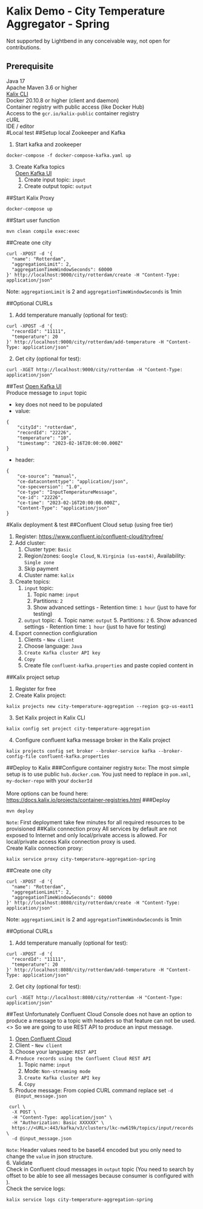 # Kalix Demo - City Temperature Aggregator - Spring
Not supported by Lightbend in any conceivable way, not open for contributions.<br>
## Prerequisite
Java 17<br>
Apache Maven 3.6 or higher<br>
[Kalix CLI](https://docs.kalix.io/kalix/install-kalix.html) <br>
Docker 20.10.8 or higher (client and daemon)<br>
Container registry with public access (like Docker Hub)<br>
Access to the `gcr.io/kalix-public` container registry<br>
cURL<br>
IDE / editor<br>
#Local test
##Setup local Zookeeper and Kafka
1. Start kafka and zookeeper <br>
```
docker-compose -f docker-compose-kafka.yaml up
```
3. Create Kafka topics <br>
[Open Kafka UI](http://localhost:8081/)
   1. Create input topic: `input`
   2. Create output topic: `output`
   
##Start Kalix Proxy
```
docker-compose up
```
##Start user function
```
mvn clean compile exec:exec
```
##Create one city
```
curl -XPOST -d '{ 
  "name": "Rotterdam",
  "aggregationLimit": 2,
  "aggregationTimeWindowSeconds": 60000
}' http://localhost:9000/city/rotterdam/create -H "Content-Type: application/json"
```
Note: `aggregationLimit` is 2 and `aggregationTimeWindowSeconds` is 1min

##Optional CURLs
1. Add temperature manually (optional for test):
```
curl -XPOST -d '{ 
  "recordId": "11111",
  "temperature": 20
}' http://localhost:9000/city/rotterdam/add-temperature -H "Content-Type: application/json"
```
2. Get city (optional for test):
```
curl -XGET http://localhost:9000/city/rotterdam -H "Content-Type: application/json"
```

##Test
[Open Kafka UI](http://localhost:8081/)
<br>
Produce message to `input` topic
- key does not need to be populated
- value: 
```
{
	"cityId": "rotterdam",
	"recordId": "22226",
	"temperature": "10",
	"timestamp": "2023-02-16T20:00:00.000Z"
}
```
- header:
```
{
	"ce-source": "manual",
	"ce-datacontenttype": "application/json",
	"ce-specversion": "1.0",
	"ce-type": "InputTemperatureMessage",
	"ce-id": "22226",
	"ce-time": "2023-02-16T20:00:00.000Z",
	"Content-Type": "application/json"
}
```

#Kalix deployment & test
##Confluent Cloud setup (using free tier)
1. Register: https://www.confluent.io/confluent-cloud/tryfree/
2. Add cluster:
   1. Cluster type: `Basic`
   2. Region/zones: `Google Cloud`, `N.Virginia (us-east4)`, Availability: `Single zone`
   3. Skip payment
   4. Cluster name: `kalix`
3. Create topics:
   1. `input` topic:
      1. Topic name: `input`
      2. Partitions: `2`
      3. Show advanced settings - Retention time: `1 hour` (just to have for testing)
   2. `output` topic:
      4. Topic name: `output`
      5. Partitions: `2`
      6. Show advanced settings - Retention time: `1 hour` (just to have for testing)
4. Export connection configiuration
   1. Clients - `New client`
   2. Choose language: `Java`
   3. `Create Kafka cluster API key`
   4. `Copy`
   5. Create file `confluent-kafka.properties` and paste copied content in

##Kalix project setup
1. Register for free
2. Create Kalix project:
```
kalix projects new city-temperature-aggregation --region gcp-us-east1
```
3. Set Kalix project in Kalix CLI
```
kalix config set project city-temperature-aggregation
```
4. Configure confluent kafka message broker in the Kalix project
```
kalix projects config set broker --broker-service kafka --broker-config-file confluent-kafka.properties
```
##Deploy to Kalix
###Configure container registry
`Note`: The most simple setup is to use public `hub.docker.com`. You just need to replace in `pom.xml`, `my-docker-repo` with your `dockerId`<br>
<br>
More options can be found here: <br>
https://docs.kalix.io/projects/container-registries.html
###Deploy
```
mvn deploy
```
`Note`: First deployment take few minutes for all required resources to be provisioned
##Kalix connection proxy
All services by default are not exposed to Internet and only local/private access is allowed. For local/private access Kalix connection proxy is used.<br>
Create Kalix connection proxy:
```
kalix service proxy city-temperature-aggregation-spring
```

##Create one city
```
curl -XPOST -d '{ 
  "name": "Rotterdam",
  "aggregationLimit": 2,
  "aggregationTimeWindowSeconds": 60000
}' http://localhost:8080/city/rotterdam/create -H "Content-Type: application/json"
```
Note: `aggregationLimit` is 2 and `aggregationTimeWindowSeconds` is 1min

##Optional CURLs
1. Add temperature manually (optional for test):
```
curl -XPOST -d '{ 
  "recordId": "11111",
  "temperature": 20
}' http://localhost:8080/city/rotterdam/add-temperature -H "Content-Type: application/json"
```
2. Get city (optional for test):
```
curl -XGET http://localhost:8080/city/rotterdam -H "Content-Type: application/json"
```

##Test
Unfortunately Confluent Cloud Console does not have an option to produce a message to a topic with headers so that feature can not be used.<>
So we are going to use REST API to produce an input message.

1. [Open Confluent Cloud](https://confluent.cloud/environments)
2. Client - `New client`
3. Choose your language: `REST API`
4. `Produce records using the Confluent Cloud REST API`
   1. Topic name: `input`
   2. Mode: `Non-streaming mode`
   3. `Create Kafka cluster API key`
   4. `Copy`
5. Produce message:
From copied CURL command replace set `-d @input_message.json`
```
 curl \
  -X POST \
  -H "Content-Type: application/json" \
  -H "Authorization: Basic XXXXXX" \
  https://<URL>:443/kafka/v3/clusters/lkc-nw619k/topics/input/records \
  -d @input_message.json 

```
`Note`: Header values need to be base64 encoded but you only need to change the `value` in json structure.<br>
6. Validate<br>
Check in Confluent cloud messages in `output` topic (You need to search by offset to be able to see all messages because consumer is configured with ). <br>
Check the service logs:
```
kalix service logs city-temperature-aggregation-spring
```
